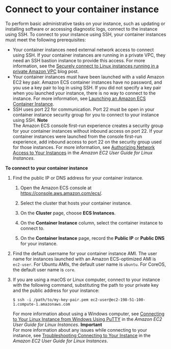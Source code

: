 # Connect to your container instance<a name="instance-connect"></a>

To perform basic administrative tasks on your instance, such as updating or installing software or accessing diagnostic logs, connect to the instance using SSH\. To connect to your instance using SSH, your container instances must meet the following prerequisites:
+ Your container instances need external network access to connect using SSH\. If your container instances are running in a private VPC, they need an SSH bastion instance to provide this access\. For more information, see the [Securely connect to Linux instances running in a private Amazon VPC](http://aws.amazon.com/blogs/security/securely-connect-to-linux-instances-running-in-a-private-amazon-vpc/) blog post\.
+ Your container instances must have been launched with a valid Amazon EC2 key pair\. Amazon ECS container instances have no password, and you use a key pair to log in using SSH\. If you did not specify a key pair when you launched your instance, there is no way to connect to the instance\. For more information, see [Launching an Amazon ECS Container Instance](launch_container_instance.md)\.
+ SSH uses port 22 for communication\. Port 22 must be open in your container instance security group for you to connect to your instance using SSH\.
**Note**  
The Amazon ECS console first\-run experience creates a security group for your container instances without inbound access on port 22\. If your container instances were launched from the console first\-run experience, add inbound access to port 22 on the security group used for those instances\. For more information, see [Authorizing Network Access to Your Instances](https://docs.aws.amazon.com/AWSEC2/latest/UserGuide/authorizing-access-to-an-instance.html) in the *Amazon EC2 User Guide for Linux Instances*\.

**To connect to your container instance**

1. Find the public IP or DNS address for your container instance\.

   1. Open the Amazon ECS console at [https://console\.aws\.amazon\.com/ecs/](https://console.aws.amazon.com/ecs/)\.

   1. Select the cluster that hosts your container instance\.

   1. On the **Cluster** page, choose **ECS Instances**\.

   1. On the **Container Instance** column, select the container instance to connect to\.

   1. On the **Container Instance** page, record the **Public IP** or **Public DNS** for your instance\.

1. Find the default username for your container instance AMI\. The user name for instances launched with an Amazon ECS\-optimized AMI is `ec2-user`\. For Ubuntu AMIs, the default user name is `ubuntu`\. For CoreOS, the default user name is `core`\.

1. If you are using a macOS or Linux computer, connect to your instance with the following command, substituting the path to your private key and the public address for your instance:

   ```
   $ ssh -i /path/to/my-key-pair.pem ec2-user@ec2-198-51-100-1.compute-1.amazonaws.com
   ```

   For more information about using a Windows computer, see [Connecting to Your Linux Instance from Windows Using PuTTY](https://docs.aws.amazon.com/AWSEC2/latest/UserGuide/putty.html) in the *Amazon EC2 User Guide for Linux Instances*\.
**Important**  
For more information about any issues while connecting to your instance, see [Troubleshooting Connecting to Your Instance](https://docs.aws.amazon.com/AWSEC2/latest/UserGuide/TroubleshootingInstancesConnecting.html) in the *Amazon EC2 User Guide for Linux Instances*\.